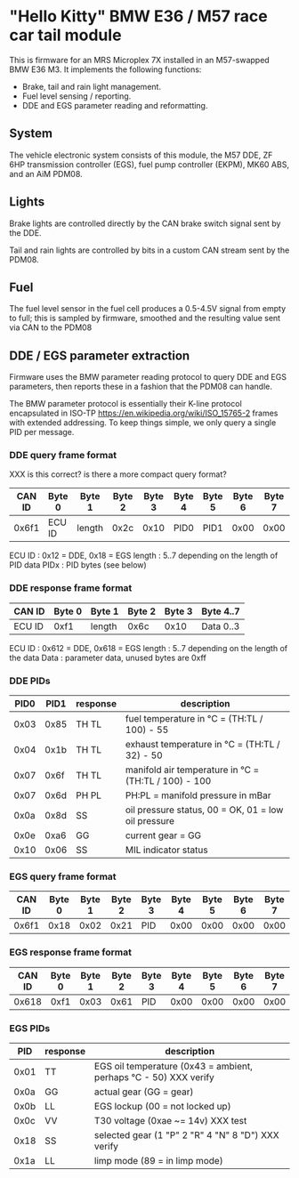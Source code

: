 # "Hello Kitty" BMW E36 / M57 race car tail module

This is firmware for an MRS Microplex 7X installed in an M57-swapped BMW E36 M3. It implements the following functions:

 - Brake, tail and rain light management.
 - Fuel level sensing / reporting.
 - DDE and EGS parameter reading and reformatting.

## System

The vehicle electronic system consists of this module, the M57 DDE, ZF 6HP transmission controller (EGS), fuel pump controller (EKPM), MK60 ABS, and an AiM PDM08.

## Lights

Brake lights are controlled directly by the CAN brake switch signal sent by the DDE.

Tail and rain lights are controlled by bits in a custom CAN stream sent by the PDM08.

## Fuel

The fuel level sensor in the fuel cell produces a 0.5-4.5V signal from empty to full; this is sampled by firmware, smoothed and the resulting value sent via CAN to the PDM08

## DDE / EGS parameter extraction

Firmware uses the BMW parameter reading protocol to query DDE and EGS parameters, then reports these in a fashion that the PDM08 can handle.

The BMW parameter protocol is essentially their K-line protocol encapsulated in ISO-TP https://en.wikipedia.org/wiki/ISO_15765-2 frames with extended addressing. To keep things simple, we only query a single PID per message.

### DDE query frame format

XXX is this correct? is there a more compact query format?

CAN ID | Byte 0 | Byte 1 | Byte 2 | Byte 3 | Byte 4 | Byte 5 | Byte 6 | Byte 7
------ | ------ | ------ | ------ | ------ | ------ | ------ | ------ | ------
0x6f1  | ECU ID | length | 0x2c   | 0x10   | PID0   | PID1   | 0x00   | 0x00

ECU ID : 0x12 = DDE, 0x18 = EGS
length : 5..7 depending on the length of PID data
PIDx   : PID bytes (see below)

### DDE response frame format

CAN ID | Byte 0 | Byte 1 | Byte 2 | Byte 3 | Byte 4..7
------ | ------ | ------ | ------ | ------ | ---------
ECU ID | 0xf1   | length | 0x6c   | 0x10   | Data 0..3

ECU ID : 0x612 = DDE, 0x618 = EGS
length : 5..7 depending on the length of the data
Data   : parameter data, unused bytes are 0xff

### DDE PIDs

PID0 | PID1 | response | description
---- | ---- | -------- | -----------
0x03 | 0x85 | TH TL    | fuel temperature in °C = (TH:TL / 100) - 55
0x04 | 0x1b | TH TL    | exhaust temperature in °C = (TH:TL / 32) - 50
0x07 | 0x6f | TH TL    | manifold air temperature in °C = (TH:TL / 100) - 100
0x07 | 0x6d | PH PL    | PH:PL = manifold pressure in mBar
0x0a | 0x8d | SS       | oil pressure status, 00 = OK, 01 = low oil pressure
0x0e | 0xa6 | GG       | current gear = GG
0x10 | 0x06 | SS       | MIL indicator status

### EGS query frame format

CAN ID | Byte 0 | Byte 1 | Byte 2 | Byte 3 | Byte 4 | Byte 5 | Byte 6 | Byte 7
------ | ------ | ------ | ------ | ------ | ------ | ------ | ------ | ------
0x6f1  | 0x18   | 0x02   | 0x21   | PID    | 0x00   | 0x00   | 0x00   | 0x00

### EGS response frame format

CAN ID | Byte 0 | Byte 1 | Byte 2 | Byte 3 | Byte 4 | Byte 5 | Byte 6 | Byte 7
------ | ------ | ------ | ------ | ------ | ------ | ------ | ------ | ------
0x618  | 0xf1   | 0x03   | 0x61   | PID    | 0x00   | 0x00   | 0x00   | 0x00

### EGS PIDs

PID  | response | description
---- | -------- | -----------
0x01 | TT       | EGS oil temperature (0x43 = ambient, perhaps °C - 50) XXX verify
0x0a | GG       | actual gear (GG = gear)
0x0b | LL       | EGS lockup (00 = not locked up)
0x0c | VV       | T30 voltage (0xae ~= 14v) XXX test
0x18 | SS       | selected gear (1 "P" 2 "R" 4 "N" 8 "D") XXX verify
0x1a | LL       | limp mode (89 = in limp mode)